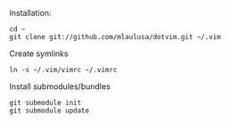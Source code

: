 Installation:
	
	cd ~
	git clone git://github.com/mlaulusa/dotvim.git ~/.vim

Create symlinks

	ln -s ~/.vim/vimrc ~/.vimrc

Install submodules/bundles

	git submodule init
	git submodule update

